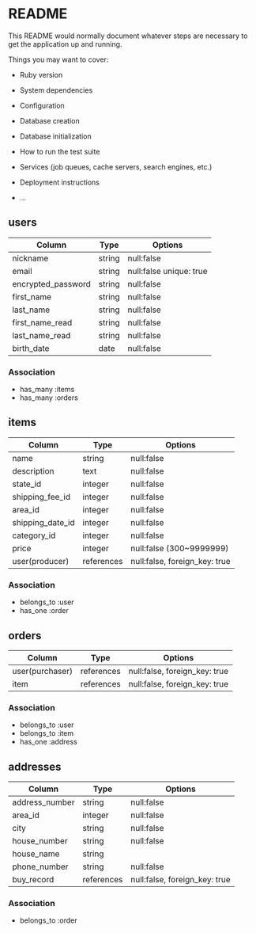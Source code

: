 # README

This README would normally document whatever steps are necessary to get the
application up and running.

Things you may want to cover:

* Ruby version

* System dependencies

* Configuration

* Database creation

* Database initialization

* How to run the test suite

* Services (job queues, cache servers, search engines, etc.)

* Deployment instructions

* ...

## users

|Column             |Type  |Options                |
|-------------------|------|-----------------------|
|nickname           |string|null:false             |
|email              |string|null:false unique: true|
|encrypted_password |string|null:false             |
|first_name         |string|null:false             |
|last_name          |string|null:false             |
|first_name_read    |string|null:false             |
|last_name_read     |string|null:false             | 
|birth_date         |date  |null:false             |

### Association
- has_many :items
- has_many :orders


## items

|Column           |Type      |Options                      |
|-----------------|----------|-----------------------------|
|name             |string    |null:false                   |
|description      |text      |null:false                   |
|state_id         |integer   |null:false                   |
|shipping_fee_id  |integer   |null:false                   | 
|area_id          |integer   |null:false                   |
|shipping_date_id |integer   |null:false                   |
|category_id      |integer   |null:false                   |
|price            |integer   |null:false (300~9999999)     |
|user(producer)   |references|null:false, foreign_key: true|

### Association
- belongs_to :user
- has_one :order


## orders

|Column         |Type      |Options                      |
|---------------|----------|-----------------------------|
|user(purchaser)|references|null:false, foreign_key: true|
|item           |references|null:false, foreign_key: true|


### Association
- belongs_to :user
- belongs_to :item
- has_one :address

## addresses

|Column      |Type      |Options                      |
|--------------|----------|-----------------------------|
|address_number|string    |null:false                   |
|area_id       |integer   |null:false                   |
|city          |string    |null:false                   |
|house_number  |string    |null:false                   |
|house_name    |string    |                             |
|phone_number  |string    |null:false                   |
|buy_record    |references|null:false, foreign_key: true|

### Association
- belongs_to :order

